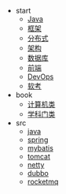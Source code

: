 * start
  <!-- * [基础](00-base/) -->
  * [Java](10-java/)
  * [框架](20-framework/)
  * [分布式](30-distributed/)
  * [架构](40-architecture/)
  * [数据库](50-database/)
  * [前端](60-js/)
  * [DevOps](70-dev-ops/)
  * [软考](80-project/exam/)
* book
  * [计算机类](99-book/notes/)
  * [学科门类](99-book/subject/)
* src
  * [java](10-java/src/)
  * [spring](20-framework/src/spring/)
  * [mybatis](20-framework/src/mybatis/)
  * [tomcat](20-framework/src/tomcat/)
  * [netty](20-framework/src/netty/)
  * [dubbo](30-distributed/src/dubbo/)
  * [rocketmq](30-distributed/src/rocketmq/)